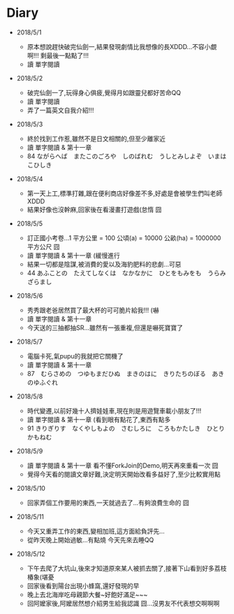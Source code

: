 # Diary

* 2018/5/1
  * 原本想說趕快破完仙劍一,結果發現劇情比我想像的長XDDD...不容小覷啊!!! 剩最後一點點了!!!
  * 讀 單字閱讀

* 2018/5/2
  * 破完仙劍一了,玩得身心俱疲,覺得月如跟靈兒都好苦命QQ
  * 讀 單字閱讀
  * 弄了一篇英文自我介紹!!!

* 2018/5/3
  * 終於找到工作惹,雖然不是日文相關的,但至少離家近
  * 讀 單字閱讀 & 第十一章
  * 84 ながらへば　またこのごろや　しのばれむ　うしとみしよぞ　いまはこひしき

* 2018/5/4
  * 第一天上工,標準打雜,跟在便利商店好像差不多,好處是會被學生們叫老師 XDDD
  * 結果好像也沒幹麻,回家後在看漫畫打遊戲(怠惰 囧

* 2018/5/5
  * 訂正國小考卷...1 平方公里 = 100 公頃(a) = 10000 公畝(ha) = 1000000 平方公尺 囧
  * 讀 單字閱讀 & 第十一章 (緩慢進行
  * 結果一切都是陰謀,被消費的愛以及海豹肥料的悲劇...可惡
  * 44 あふことの　たえてしなくは　なかなかに　ひとをもみをも　うらみざらまし

* 2018/5/6
  * 秀秀跟老爸居然買了最大杯的可可脆片給我!!! (嚇
  * 讀 單字閱讀 & 第十一章
  * 今天送的三抽都抽SR...雖然有一張重複,但還是嚇死寶寶了

* 2018/5/7
  * 電腦卡死,氣pupu的我就把它關機了
  * 讀 單字閱讀 & 第十一章
  * 87　むらさめの　つゆもまだひぬ　まきのはに　きりたちのぼる　あきのゆふぐれ

* 2018/5/8
  * 時代變遷,以前好幾十人擠娃娃車,現在則是用遊覽車載小朋友了!!!
  * 讀 單字閱讀 & 第十一章 (看到眼有點花了,東西有點多
  * 91 きりぎりす　なくやしもよの　さむしろに　ころもかたしき　ひとりかもねむ

* 2018/5/9
  * 讀 單字閱讀 & 第十一章 看不懂ForkJoin的Demo,明天再來重看一次 囧
  * 覺得今天看的閱讀文章好難,決定明天開始改看多益好了,至少比較實用點

* 2018/5/10
  * 回家弄個工作要用的東西,一天就過去了...有夠浪費生命的 囧

* 2018/5/11
  * 今天又重弄工作的東西,變相加班,這方面給負評先...
  * 從昨天晚上開始過敏...有點燒 今天先來去睡QQ

* 2018/5/12
  * 下午去爬了大坑山,後來才知道原來某人被抓去關了,接著下山看到好多荔枝椿象(堪憂
  * 回家後看到陽台出現小蜂窩,還好發現的早
  * 晚上去北海岸吃母親節大餐~好飽好滿足~~~
  * 回阿嬤家後,阿嬤居然想介紹男生給我認識 囧...沒男友不代表想交啊啊啊


